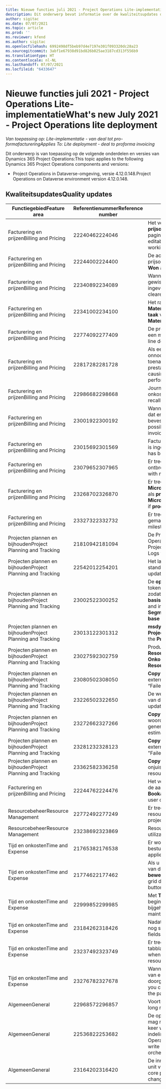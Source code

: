 ```yaml
---
title: Nieuwe functies juli 2021 - Project Operations Lite-implementatie
description: Dit onderwerp bevat informatie over de kwaliteitsupdates die beschikbaar zijn in de release van juli 2021 van Project Operations Lite-implementatie.
author: sigitac
ms.date: 07/07/2021
ms.topic: article
ms.prod: ''
ms.reviewer: kfend
ms.author: sigitac
ms.openlocfilehash: 6992498df5beb97d4e7197e301f093320dc28a23
ms.sourcegitcommit: 3abf1e67938d91bd826b025ae3187cd313f556b9
ms.translationtype: HT
ms.contentlocale: nl-NL
ms.lasthandoff: 07/07/2021
ms.locfileid: "6433647"
---
```

# <a name="whats-new-july-2021---project-operations-lite-deployment"></a><span data-ttu-id="631f1-103">Nieuwe functies juli 2021 - Project Operations Lite-implementatie</span><span class="sxs-lookup"><span data-stu-id="631f1-103">What's new July 2021 - Project Operations lite deployment</span></span>

<span data-ttu-id="631f1-104">_Van toepassing op: Lite-implementatie - van deal tot pro-formafacturering_</span><span class="sxs-lookup"><span data-stu-id="631f1-104">_Applies To: Lite deployment - deal to proforma invoicing_</span></span>

<span data-ttu-id="631f1-105">Dit onderwerp is van toepassing op de volgende onderdelen en versies van Dynamics 365 Project Operations:</span><span class="sxs-lookup"><span data-stu-id="631f1-105">This topic applies to the following Dynamics 365 Project Operations components and versions:</span></span>

  - <span data-ttu-id="631f1-106">Project Operations in Dataverse-omgeving, versie 4.12.0.148.</span><span class="sxs-lookup"><span data-stu-id="631f1-106">Project Operations on Dataverse environment version 4.12.0.148.</span></span>

## <a name="quality-updates"></a><span data-ttu-id="631f1-107">Kwaliteitsupdates</span><span class="sxs-lookup"><span data-stu-id="631f1-107">Quality updates</span></span>
| <span data-ttu-id="631f1-108">**Functiegebied**</span><span class="sxs-lookup"><span data-stu-id="631f1-108">**Feature area**</span></span>              | <span data-ttu-id="631f1-109">**Referentienummer**</span><span class="sxs-lookup"><span data-stu-id="631f1-109">**Reference number**</span></span> | <span data-ttu-id="631f1-110">**Kwaliteitsupdate**</span><span class="sxs-lookup"><span data-stu-id="631f1-110">**Quality update**</span></span>                                                                                                                                                                                             |
|-------------------------------|----------------------|----------------------------------------------------------------------------------------------------------------------------------------------------------------------------------------------------------------|
| <span data-ttu-id="631f1-111">Facturering en prijzen</span><span class="sxs-lookup"><span data-stu-id="631f1-111">Billing and Pricing</span></span>           | <span data-ttu-id="631f1-112">2224046</span><span class="sxs-lookup"><span data-stu-id="631f1-112">2224046</span></span>              | <span data-ttu-id="631f1-113">Het veld **Transactieklasse** is bewerkbaar op het tabblad **Details prijsopgaveregel**, maar wordt vergrendeld als u werkt vanuit de pagina **Details prijsopgaveregel**.</span><span class="sxs-lookup"><span data-stu-id="631f1-113">The **Transaction Class** field is editable on the **Quote Line Details** tab, but is locked if you are working from the **Quote Line Details** page.</span></span>                                                                     |
| <span data-ttu-id="631f1-114">Facturering en prijzen</span><span class="sxs-lookup"><span data-stu-id="631f1-114">Billing and Pricing</span></span>           | <span data-ttu-id="631f1-115">2224400</span><span class="sxs-lookup"><span data-stu-id="631f1-115">2224400</span></span>              | <span data-ttu-id="631f1-116">De actie **Prijsopgave sluiten als gewonnen** mislukt als een prijsopgave geen mijlpalen voor de datum heeft.</span><span class="sxs-lookup"><span data-stu-id="631f1-116">The **Close Quote As Won** action fails when a quote has no date milestones.</span></span>                                                                                                                                    |
| <span data-ttu-id="631f1-117">Facturering en prijzen</span><span class="sxs-lookup"><span data-stu-id="631f1-117">Billing and Pricing</span></span>           | <span data-ttu-id="631f1-118">2234089</span><span class="sxs-lookup"><span data-stu-id="631f1-118">2234089</span></span>              | <span data-ttu-id="631f1-119">Wanneer u handmatig een productbeschrijving invoert, wordt deze gewist nadat u een hoeveelheid voor een materiaalschatting hebt ingevoerd.</span><span class="sxs-lookup"><span data-stu-id="631f1-119">When you manually enter a product description, it's cleared after you enter a quantity for a material estimate.</span></span>                                                                                                                         |
| <span data-ttu-id="631f1-120">Facturering en prijzen</span><span class="sxs-lookup"><span data-stu-id="631f1-120">Billing and Pricing</span></span>           | <span data-ttu-id="631f1-121">2234100</span><span class="sxs-lookup"><span data-stu-id="631f1-121">2234100</span></span>              | <span data-ttu-id="631f1-122">Het raster **Factureringsinstellingen van taak** bevat niet de kolom **Materiaal** en de bijbehorende waarde op het tabblad **Facturering taak** van het project.</span><span class="sxs-lookup"><span data-stu-id="631f1-122">The **Task Billing Setup** grid doesn't include the **Material** column and it's value on the **Task Billing** tab of the project.</span></span>                                                                                                       |
| <span data-ttu-id="631f1-123">Facturering en prijzen</span><span class="sxs-lookup"><span data-stu-id="631f1-123">Billing and Pricing</span></span>           | <span data-ttu-id="631f1-124">2277409</span><span class="sxs-lookup"><span data-stu-id="631f1-124">2277409</span></span>              | <span data-ttu-id="631f1-125">De product-ID is niet beschikbaar in het contractregeldetail voor een materiaaltyperegel.</span><span class="sxs-lookup"><span data-stu-id="631f1-125">The product ID isn't available on the contract line detail for a material type line.</span></span>                                                                                                                                        |
| <span data-ttu-id="631f1-126">Facturering en prijzen</span><span class="sxs-lookup"><span data-stu-id="631f1-126">Billing and Pricing</span></span>           | <span data-ttu-id="631f1-127">2281728</span><span class="sxs-lookup"><span data-stu-id="631f1-127">2281728</span></span>              | <span data-ttu-id="631f1-128">Als een contractregel wordt gemaakt, worden de werkelijke waarden onnodig opnieuw geëvalueerd, wat leidt tot een aanzienlijke toename van het gegevensvolume, wat weer van invloed is op de prestaties.</span><span class="sxs-lookup"><span data-stu-id="631f1-128">Creating a contract line unnecessarily reevaluates actuals causing significant increases in data volume, which impacts performance.</span></span>                                                                                |
| <span data-ttu-id="631f1-129">Facturering en prijzen</span><span class="sxs-lookup"><span data-stu-id="631f1-129">Billing and Pricing</span></span>           | <span data-ttu-id="631f1-130">2298668</span><span class="sxs-lookup"><span data-stu-id="631f1-130">2298668</span></span>              | <span data-ttu-id="631f1-131">Journaalregels die zijn gekoppeld aan ingetrokken en verwijderde onkosten, worden niet verwijderd.</span><span class="sxs-lookup"><span data-stu-id="631f1-131">Journal lines associated to a recalled and deleted expense aren't removed.</span></span>                                                                                                                                     |
| <span data-ttu-id="631f1-132">Facturering en prijzen</span><span class="sxs-lookup"><span data-stu-id="631f1-132">Billing and Pricing</span></span>           | <span data-ttu-id="631f1-133">2300192</span><span class="sxs-lookup"><span data-stu-id="631f1-133">2300192</span></span>              | <span data-ttu-id="631f1-134">Wanneer meerdere gebruikers een factuur bewerken, is het mogelijk dat er een nieuw factuurregeldetail wordt gemaakt op een bevestigde factuur.</span><span class="sxs-lookup"><span data-stu-id="631f1-134">When multiple users are editing an invoice, it's possible for a new invoice line detail to be created on a confirmed invoice.</span></span>                                                                                   |
| <span data-ttu-id="631f1-135">Facturering en prijzen</span><span class="sxs-lookup"><span data-stu-id="631f1-135">Billing and Pricing</span></span>           | <span data-ttu-id="631f1-136">2301569</span><span class="sxs-lookup"><span data-stu-id="631f1-136">2301569</span></span>              | <span data-ttu-id="631f1-137">Facturen kunnen niet worden gecorrigeerd als er een bedrag van \$0 is ingehouden.</span><span class="sxs-lookup"><span data-stu-id="631f1-137">Invoices can't be corrected if a \$0 amount retainer has been applied.</span></span>                                                                                                                                        |
| <span data-ttu-id="631f1-138">Facturering en prijzen</span><span class="sxs-lookup"><span data-stu-id="631f1-138">Billing and Pricing</span></span>           | <span data-ttu-id="631f1-139">2307965</span><span class="sxs-lookup"><span data-stu-id="631f1-139">2307965</span></span>              | <span data-ttu-id="631f1-140">Er treedt een fout op als er een categorieprijs wordt gemaakt met ontbrekende waarden.</span><span class="sxs-lookup"><span data-stu-id="631f1-140">An error occurs if a category price is created with missing values.</span></span>                                                                                                                           |
| <span data-ttu-id="631f1-141">Facturering en prijzen</span><span class="sxs-lookup"><span data-stu-id="631f1-141">Billing and Pricing</span></span>           | <span data-ttu-id="631f1-142">2326870</span><span class="sxs-lookup"><span data-stu-id="631f1-142">2326870</span></span>              | <span data-ttu-id="631f1-143">Er treedt een fout op in **Microsoft.Dynamics.ProjectService.Plugins.PostInvoiceLineDelete** als **producttypecode** null is.</span><span class="sxs-lookup"><span data-stu-id="631f1-143">An error occurs in **Microsoft.Dynamics.ProjectService.Plugins.PostInvoiceLineDelete** if **producttypecode** is null.</span></span>                                                                            |
| <span data-ttu-id="631f1-144">Facturering en prijzen</span><span class="sxs-lookup"><span data-stu-id="631f1-144">Billing and Pricing</span></span>           | <span data-ttu-id="631f1-145">2332732</span><span class="sxs-lookup"><span data-stu-id="631f1-145">2332732</span></span>              | <span data-ttu-id="631f1-146">Er treedt een fout op als een mijlpaal in de contractregel wordt gemaakt zonder een orderregel.</span><span class="sxs-lookup"><span data-stu-id="631f1-146">An error occurs if a contract line milestone is created without an order line.</span></span>                                                                                                                |
| <span data-ttu-id="631f1-147">Projecten plannen en bijhouden</span><span class="sxs-lookup"><span data-stu-id="631f1-147">Project Planning and Tracking</span></span> | <span data-ttu-id="631f1-148">2181094</span><span class="sxs-lookup"><span data-stu-id="631f1-148">2181094</span></span>              | <span data-ttu-id="631f1-149">De Project Scheduling-API ondersteunt nu PSS-logboeken en Operation Set-logboeken die 90 dagen worden bewaard.</span><span class="sxs-lookup"><span data-stu-id="631f1-149">The Project Scheduling API now supports PSS Logs and Operation Set Logs which are stored for 90 days.</span></span>                                                                                                                  |
| <span data-ttu-id="631f1-150">Projecten plannen en bijhouden</span><span class="sxs-lookup"><span data-stu-id="631f1-150">Project Planning and Tracking</span></span> | <span data-ttu-id="631f1-151">2254201</span><span class="sxs-lookup"><span data-stu-id="631f1-151">2254201</span></span>              | <span data-ttu-id="631f1-152">Het label **Planningsmodus** wordt bijgewerkt met details waarmee de standaardlogica wordt beschreven.</span><span class="sxs-lookup"><span data-stu-id="631f1-152">The **Schedule Mode** label is updated with details that describe the defaulting logic.</span></span>                                                                                                                                      |
| <span data-ttu-id="631f1-153">Projecten plannen en bijhouden</span><span class="sxs-lookup"><span data-stu-id="631f1-153">Project Planning and Tracking</span></span> | <span data-ttu-id="631f1-154">2300252</span><span class="sxs-lookup"><span data-stu-id="631f1-154">2300252</span></span>              | <span data-ttu-id="631f1-155">De **openProject**-responscache wordt bijgewerkt en bevat de tokeneigenaar in de cachesleutel, **basis-URL** en **Segment-URL** zodat **Aanvraag-URL** altijd opnieuw kan worden gemaakt als de **basis-URL** verandert.</span><span class="sxs-lookup"><span data-stu-id="631f1-155">The **openProject** response cache is updated and includes the token owner in the cache key, **base Url**, and **Segment Url** so that **Request Url** can always be re-created if the **base Url** changes.</span></span> |
| <span data-ttu-id="631f1-156">Projecten plannen en bijhouden</span><span class="sxs-lookup"><span data-stu-id="631f1-156">Project Planning and Tracking</span></span> | <span data-ttu-id="631f1-157">2301312</span><span class="sxs-lookup"><span data-stu-id="631f1-157">2301312</span></span>              | <span data-ttu-id="631f1-158">**msdyn_membershipstatus** is verwijderd uit de weergave **Projectteamlid**.</span><span class="sxs-lookup"><span data-stu-id="631f1-158">**msdyn_membershipstatus** has been removed from the **Project Team Member** view.</span></span>                                                                                                                                        |
| <span data-ttu-id="631f1-159">Projecten plannen en bijhouden</span><span class="sxs-lookup"><span data-stu-id="631f1-159">Project Planning and Tracking</span></span> | <span data-ttu-id="631f1-160">2302759</span><span class="sxs-lookup"><span data-stu-id="631f1-160">2302759</span></span>              | <span data-ttu-id="631f1-161">Producten worden onnodig opgehaald op de tabbladen **Resourcetoewijzingen**, **Schattingen** en **Onkostenschattingen**.</span><span class="sxs-lookup"><span data-stu-id="631f1-161">Products are unnecessarily fetched on the **Resource Assignments**, **Estimates**, and **Expense Estimates** tabs.</span></span>                                                                                                        |
| <span data-ttu-id="631f1-162">Projecten plannen en bijhouden</span><span class="sxs-lookup"><span data-stu-id="631f1-162">Project Planning and Tracking</span></span> | <span data-ttu-id="631f1-163">2308050</span><span class="sxs-lookup"><span data-stu-id="631f1-163">2308050</span></span>              | <span data-ttu-id="631f1-164">**CopyProject** mislukt met de fout "Kan token niet ophalen om met externe service te communiceren".</span><span class="sxs-lookup"><span data-stu-id="631f1-164">**CopyProject** fails with the error, “Failed to get token to talk to remote service”.</span></span>                                                                                                                           |
| <span data-ttu-id="631f1-165">Projecten plannen en bijhouden</span><span class="sxs-lookup"><span data-stu-id="631f1-165">Project Planning and Tracking</span></span> | <span data-ttu-id="631f1-166">2322650</span><span class="sxs-lookup"><span data-stu-id="631f1-166">2322650</span></span>              | <span data-ttu-id="631f1-167">De weergave **Projecttakenlijst** is bijgewerkt om standaard de datum van de taak weer te geven.</span><span class="sxs-lookup"><span data-stu-id="631f1-167">The **Project Task List** view has been updated to display the date of the task by default.</span></span>                                                                                                            |
| <span data-ttu-id="631f1-168">Projecten plannen en bijhouden</span><span class="sxs-lookup"><span data-stu-id="631f1-168">Project Planning and Tracking</span></span> | <span data-ttu-id="631f1-169">2327266</span><span class="sxs-lookup"><span data-stu-id="631f1-169">2327266</span></span>              | <span data-ttu-id="631f1-170">**CopyProject** genereert de fout "Sleutel niet gevonden in woordenboek" bij het kopiëren van schattingen.</span><span class="sxs-lookup"><span data-stu-id="631f1-170">**CopyProject** generates the error, "Key not found in dictionary" when copying estimates.</span></span>                                                                                                      |
| <span data-ttu-id="631f1-171">Projecten plannen en bijhouden</span><span class="sxs-lookup"><span data-stu-id="631f1-171">Project Planning and Tracking</span></span> | <span data-ttu-id="631f1-172">2328123</span><span class="sxs-lookup"><span data-stu-id="631f1-172">2328123</span></span>              | <span data-ttu-id="631f1-173">**CopyProject** genereert de fout "Kan token niet ophalen om met externe service te communiceren".</span><span class="sxs-lookup"><span data-stu-id="631f1-173">**CopyProject** generates the error, "Failed to get token to talk to remote service".</span></span>                                                                                                                          |
| <span data-ttu-id="631f1-174">Projecten plannen en bijhouden</span><span class="sxs-lookup"><span data-stu-id="631f1-174">Project Planning and Tracking</span></span> | <span data-ttu-id="631f1-175">2336258</span><span class="sxs-lookup"><span data-stu-id="631f1-175">2336258</span></span>              | <span data-ttu-id="631f1-176">**CopyProject** kopieert de positienamen van resources onjuist.</span><span class="sxs-lookup"><span data-stu-id="631f1-176">**CopyProject** incorrectly copies the position names of resources.</span></span>                                                                                                                                                 |
| <span data-ttu-id="631f1-177">Facturering en prijzen</span><span class="sxs-lookup"><span data-stu-id="631f1-177">Billing and Pricing</span></span>           | <span data-ttu-id="631f1-178">2224476</span><span class="sxs-lookup"><span data-stu-id="631f1-178">2224476</span></span>              | <span data-ttu-id="631f1-179">Het veld **Boekbare resource** is niet correct standaard ingesteld op de aangemelde gebruiker op de pagina **Materiaalgebruik**.</span><span class="sxs-lookup"><span data-stu-id="631f1-179">The **Bookable Resource** field doesn't correctly default to the logged in user on the **Material Usage** page.</span></span>                                                                                                            |
| <span data-ttu-id="631f1-180">Resourcebeheer</span><span class="sxs-lookup"><span data-stu-id="631f1-180">Resource Management</span></span>           | <span data-ttu-id="631f1-181">2277249</span><span class="sxs-lookup"><span data-stu-id="631f1-181">2277249</span></span>              | <span data-ttu-id="631f1-182">Er treedt een fout op wanneer een niet-projectgebaseerde resourcevereiste wordt bijgewerkt.</span><span class="sxs-lookup"><span data-stu-id="631f1-182">An error occurs when a non-project-based resource requirement is updated.</span></span>                                                                                                            |
| <span data-ttu-id="631f1-183">Resourcebeheer</span><span class="sxs-lookup"><span data-stu-id="631f1-183">Resource Management</span></span>           | <span data-ttu-id="631f1-184">2323869</span><span class="sxs-lookup"><span data-stu-id="631f1-184">2323869</span></span>              | <span data-ttu-id="631f1-185">Resourcegebruik herkent gefilterde resources niet correct.</span><span class="sxs-lookup"><span data-stu-id="631f1-185">Resource utilization doesn't correctly recognize filtered resources.</span></span>                                                                                                                                             |
| <span data-ttu-id="631f1-186">Tijd en onkosten</span><span class="sxs-lookup"><span data-stu-id="631f1-186">Time and Expense</span></span>              | <span data-ttu-id="631f1-187">2176538</span><span class="sxs-lookup"><span data-stu-id="631f1-187">2176538</span></span>              | <span data-ttu-id="631f1-188">Er worden onjuiste filteroperators toegepast op het besturingselement **Tijdsvermelding**.</span><span class="sxs-lookup"><span data-stu-id="631f1-188">Incorrect filter operators are applied to the **Time Entry** control.</span></span>                                                                                                                                                   |
| <span data-ttu-id="631f1-189">Tijd en onkosten</span><span class="sxs-lookup"><span data-stu-id="631f1-189">Time and Expense</span></span>              | <span data-ttu-id="631f1-190">2177462</span><span class="sxs-lookup"><span data-stu-id="631f1-190">2177462</span></span>              | <span data-ttu-id="631f1-191">Als u een tijdsvermelding in het raster verwijdert, wordt de status van de knoppen **Indienen**, **Intrekken**, **Verwijderen** en **Vermelding bewerken** niet zoals verwacht bijgewerkt.</span><span class="sxs-lookup"><span data-stu-id="631f1-191">Deleting a time entry in the grid doesn't update the **Submit**, **Recall**, **Delete**, and **Edit Entry** button status as expected.</span></span>                                                                                        |
| <span data-ttu-id="631f1-192">Tijd en onkosten</span><span class="sxs-lookup"><span data-stu-id="631f1-192">Time and Expense</span></span>              | <span data-ttu-id="631f1-193">2299985</span><span class="sxs-lookup"><span data-stu-id="631f1-193">2299985</span></span>              | <span data-ttu-id="631f1-194">Met **TimeEntriesImportFromResourceAssignment** wordt de begin-/eindtijd van de toewijzingscontouren niet bijgehouden.</span><span class="sxs-lookup"><span data-stu-id="631f1-194">**TimeEntriesImportFromResourceAssignment** doesn't maintain the start/end time from the assignment contours.</span></span>                                                                                                  |
| <span data-ttu-id="631f1-195">Tijd en onkosten</span><span class="sxs-lookup"><span data-stu-id="631f1-195">Time and Expense</span></span>              | <span data-ttu-id="631f1-196">2318426</span><span class="sxs-lookup"><span data-stu-id="631f1-196">2318426</span></span>              | <span data-ttu-id="631f1-197">Nadat een tijdsvermelding is ingediend, kunnen vergrendelde velden nog steeds worden bewerkt.</span><span class="sxs-lookup"><span data-stu-id="631f1-197">After a time entry is submitted, locked fields can still be edited.</span></span>                                                                                                                                   |
| <span data-ttu-id="631f1-198">Tijd en onkosten</span><span class="sxs-lookup"><span data-stu-id="631f1-198">Time and Expense</span></span>              | <span data-ttu-id="631f1-199">2323749</span><span class="sxs-lookup"><span data-stu-id="631f1-199">2323749</span></span>              | <span data-ttu-id="631f1-200">Er treedt een fout op wanneer onkosten worden gemaakt via het tabblad **Gerelateerd** van een boekbare resource.</span><span class="sxs-lookup"><span data-stu-id="631f1-200">An error occurs when an expense is created from the **Related** tab of a bookable resource.</span></span>                                                                                                      |
| <span data-ttu-id="631f1-201">Tijd en onkosten</span><span class="sxs-lookup"><span data-stu-id="631f1-201">Time and Expense</span></span>              | <span data-ttu-id="631f1-202">2327678</span><span class="sxs-lookup"><span data-stu-id="631f1-202">2327678</span></span>              | <span data-ttu-id="631f1-203">Wanneer u een tijdsvermelding maakt via het tabblad **Gerelateerd** van een boekbare resource, wordt de bovenliggende resource niet doorgegeven aan het besturingselement voor tijdsvermelding.</span><span class="sxs-lookup"><span data-stu-id="631f1-203">When you create a time entry from the **Related** tab of a bookable resource, the parent resource isn't passed to the time entry control.</span></span>                                                                            |
| <span data-ttu-id="631f1-204">Algemeen</span><span class="sxs-lookup"><span data-stu-id="631f1-204">General</span></span>                       | <span data-ttu-id="631f1-205">2296857</span><span class="sxs-lookup"><span data-stu-id="631f1-205">2296857</span></span>              | <span data-ttu-id="631f1-206">Voortgangstracering voor langlopende taken.</span><span class="sxs-lookup"><span data-stu-id="631f1-206">Progress tracking for long running jobs.</span></span>                                                                                                                                                                        |
| <span data-ttu-id="631f1-207">Algemeen</span><span class="sxs-lookup"><span data-stu-id="631f1-207">General</span></span>                       | <span data-ttu-id="631f1-208">2253682</span><span class="sxs-lookup"><span data-stu-id="631f1-208">2253682</span></span>              | <span data-ttu-id="631f1-209">De oplossing voor twee keer wegschrijven van Project Operations mag niet worden geïnstalleerd wanneer de kernoplossing voor twee keer wegschrijven is geïnstalleerd in een omgeving zonder de indelingsoplossing voor twee keer wegschrijven.</span><span class="sxs-lookup"><span data-stu-id="631f1-209">The Project Operations dual-write solution shouldn't be installed when dual-write core is installed in an environment without the dual-write orchestration solution.</span></span>                                                |
| <span data-ttu-id="631f1-210">Algemeen</span><span class="sxs-lookup"><span data-stu-id="631f1-210">General</span></span>                       | <span data-ttu-id="631f1-211">2316420</span><span class="sxs-lookup"><span data-stu-id="631f1-211">2316420</span></span>              | <span data-ttu-id="631f1-212">De inrichting van de kern van Project Service mislukt als de business unit van de toepassingsgebruiker wordt gewijzigd.</span><span class="sxs-lookup"><span data-stu-id="631f1-212">Project service core provisioning fails if the application user’s business unit is changed.</span></span>                                                                                                                     |
